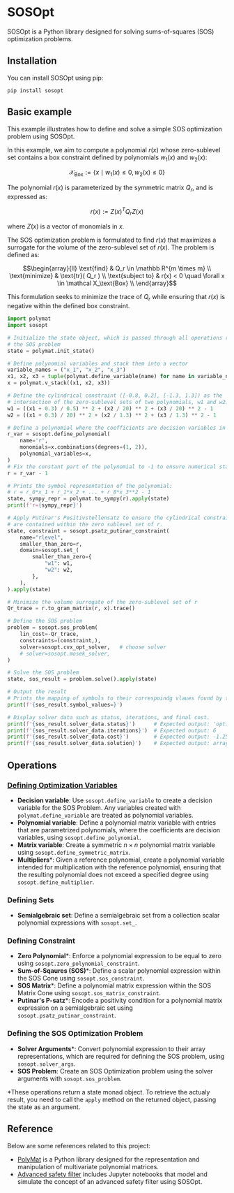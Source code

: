 # SOSOpt

SOSOpt is a Python library designed for solving sums-of-squares (SOS) optimization problems.

## Installation

You can install SOSOpt using pip:

```
pip install sosopt
```

## Basic example

This example illustrates how to define and solve a simple SOS optimization problem using SOSOpt.

In this example, we aim to compute a polynomial $r(x)$ whose zero-sublevel set contains a box constraint defined by polynomials $w_1(x)$ and $w_2(x)$:

$$\mathcal X_\text{Box} := \lbrace x \mid w_1(x) \leq 0, w_2(x) \leq 0 \rbrace$$

The polynomial $r(x)$ is parameterized by the symmetric matrix $Q_r$, and is expressed as:

$$r(x) := Z(x)^T Q_r Z(x)$$

where $Z(x)$ is a vector of monomials in $x$.

The SOS optimization problem is formulated to find $r(x)$ that maximizes a surrogate for the volume of the zero-sublevel set of $r(x)$. The problem is defined as:

$$\begin{array}{ll}
    \text{find} & Q_r \in \mathbb R^{m \times m} \\
    \text{minimize} & \text{tr}( Q_r ) \\
    \text{subject to} & r(x) < 0 \quad \forall x \in \mathcal X_\text{Box} \\
\end{array}$$

This formulation seeks to minimize the trace of $Q_r$ while ensuring that $r(x)$ is negative within the defined box constraint.

``` python
import polymat
import sosopt

# Initialize the state object, which is passed through all operations related to solving
# the SOS problem
state = polymat.init_state()

# Define polynomial variables and stack them into a vector
variable_names = ("x_1", "x_2", "x_3")
x1, x2, x3 = tuple(polymat.define_variable(name) for name in variable_names)
x = polymat.v_stack((x1, x2, x3))

# Define the cylindrical constraint ([-0.8, 0.2], [-1.3, 1.3]) as the
# intersection of the zero-sublevel sets of two polynomials, w1 and w2.
w1 = ((x1 + 0.3) / 0.5) ** 2 + (x2 / 20) ** 2 + (x3 / 20) ** 2 - 1
w2 = ((x1 + 0.3) / 20) ** 2 + (x2 / 1.3) ** 2 + (x3 / 1.3) ** 2 - 1

# Define a polynomial where the coefficients are decision variables in the SOS problem
r_var = sosopt.define_polynomial(
    name='r',
    monomials=x.combinations(degrees=(1, 2)),
    polynomial_variables=x,
)
# Fix the constant part of the polynomial to -1 to ensure numerical stability
r = r_var - 1

# Prints the symbol representation of the polynomial:
# r = r_0*x_1 + r_1*x_2 + ... + r_8*x_3**2 - 1
state, sympy_repr = polymat.to_sympy(r).apply(state)
print(f'r={sympy_repr}')

# Apply Putinar's Positivstellensatz to ensure the cylindrical constraints (w1 and w2) 
# are contained within the zero sublevel set of r.
state, constraint = sosopt.psatz_putinar_constraint(
    name="rlevel",
    smaller_than_zero=r,
    domain=sosopt.set_(
        smaller_than_zero={
            "w1": w1,
            "w2": w2,
        },
    ),
).apply(state)

# Minimize the volume surrogate of the zero-sublevel set of r
Qr_trace = r.to_gram_matrix(r, x).trace()

# Define the SOS problem
problem = sosopt.sos_problem(
    lin_cost=-Qr_trace,
    constraints=(constraint,),
    solver=sosopt.cvx_opt_solver,   # choose solver
    # solver=sosopt.mosek_solver,
)

# Solve the SOS problem
state, sos_result = problem.solve().apply(state)

# Output the result
# Prints the mapping of symbols to their correspoindg vlaues found by the solver
print(f'{sos_result.symbol_values=}')

# Display solver data such as status, iterations, and final cost.
print(f'{sos_result.solver_data.status}')      # Expected output: 'optimal'
print(f'{sos_result.solver_data.iterations}')  # Expected output: 6
print(f'{sos_result.solver_data.cost}')        # Expected output: -1.2523582776230828
print(f'{sos_result.solver_data.solution}')    # Expected output: array([ 5.44293046e-01, ...])
```

## Operations


### [Defining Optimization Variables](https://github.com/MichaelSchneeberger/sosopt/blob/main/sosopt/polymat/from_.py)

- **Decision variable**: Use `sosopt.define_variable` to create a decision variable for the SOS Problem. Any variables created with `polymat.define_variable` are treated as polynomial variables.
- **Polynomial variable**: Define a polynomial matrix variable with entries that are parametrized polynomials, where the coefficients are decision variables, using `sosopt.define_polynomial`.
- **Matrix variable**: Create a symmetric $n \times n$ polynomial matrix variable using `sosopt.define_symmetric_matrix`.
- **Multipliers***: Given a reference polynomial, create a polynomial variable intended for multiplication with the reference polynomial, ensuring that the resulting polynomial does not exceed a specified degree using `sosopt.define_multiplier`. 


### Defining Sets

- **Semialgebraic set**: Define a semialgebraic set from a collection scalar polynomial expressions with `sosopt.set_`.


### Defining Constraint

- **Zero Polynomial***: Enforce a polynomial expression to be equal to zero using `sosopt.zero_polynomial_constraint`.
- **Sum-of-Sqaures (SOS)***: Define a scalar polynomial expression within the SOS Cone using `sosopt.sos_constraint`.
- **SOS Matrix***: Define a polynomial matrix expression within the SOS Matrix Cone using `sosopt.sos_matrix_constraint`.
- **Putinar's P-satz***: Encode a positivity condition for a polynomial matrix expression on a semialgebraic set using `sosopt.psatz_putinar_constraint`.

### Defining the SOS Optimization Problem

- **Solver Arguments***: Convert polynomial expression to their array representations, which are required for defining the SOS problem, using `sosopt.solver_args`.
- **SOS Problem**: Create an SOS Optimization problem using the solver arguments with `sosopt.sos_problem`.


\*These operations return a state monad object. To retrieve the actualy result, you need to call the `apply` method on the returned object, passing the state as an argument.



## Reference

Below are some references related to this project:

* [PolyMat](https://github.com/MichaelSchneeberger/polymat) is a Python library designed for the representation and manipulation of multivariate polynomial matrices.
* [Advanced safety filter](https://github.com/MichaelSchneeberger/advanced-safety-filter) includes Jupyter notebooks that model and simulate the concept of an advanced safety filter using SOSOpt.
